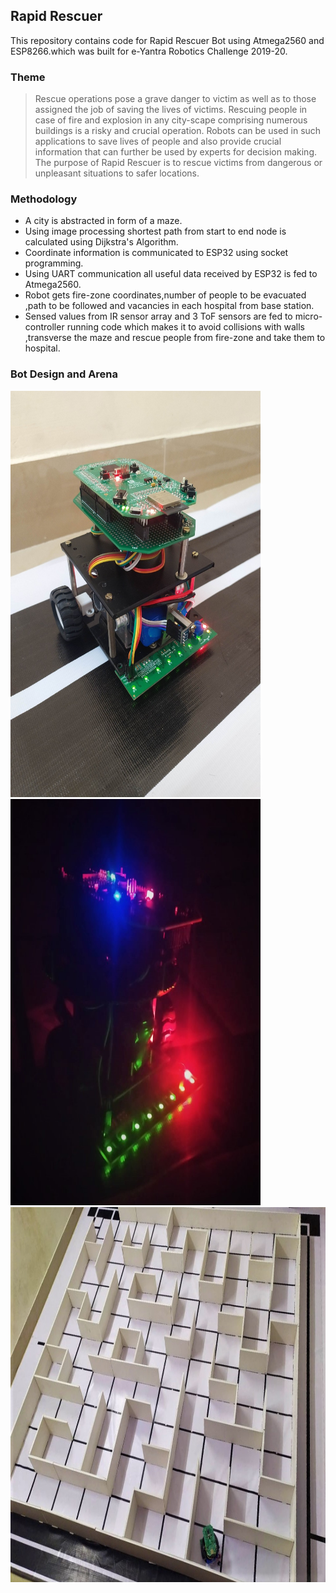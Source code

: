 ## Rapid Rescuer
This repository contains code for Rapid Rescuer Bot using Atmega2560 and ESP8266.which was built for e-Yantra Robotics Challenge 2019-20.
### Theme 
> Rescue operations pose a grave danger to victim as well as to those assigned the job of saving the lives of victims. Rescuing people in case of fire and explosion in any city-scape comprising numerous buildings is a risky and crucial operation. 
Robots can be used in such applications to save lives of people and also provide crucial information that can further be used by experts for decision making. The purpose of Rapid Rescuer is to rescue victims from dangerous or unpleasant situations to safer locations. 

###  Methodology
* A city is abstracted in form of a maze. 
* Using image processing shortest path from start to end node is calculated using Dijkstra's Algorithm.
* Coordinate information is communicated to ESP32 using socket programming. 
* Using UART communication all useful data received by ESP32 is fed to Atmega2560.
* Robot gets fire-zone coordinates,number of people to be evacuated ,path to be followed and vacancies in each hospital from base station.
 * Sensed values from  IR sensor array and 3 ToF sensors are fed to micro-controller running code which makes it to avoid collisions with walls ,transverse the maze and rescue people from fire-zone and take them to hospital. 
### Bot Design and Arena

<img src="https://github.com/amrathesh/Rapid-Rescuer/blob/master/bot_v1.jpeg" width="400" height="650"/> <img src="https://github.com/amrathesh/Rapid-Rescuer/blob/master/dark_lit.jpg" width="400" height="650"/> 
<img src="https://github.com/amrathesh/Rapid-Rescuer/blob/master/arena_maze.jpg" width="930" height="600"/>


